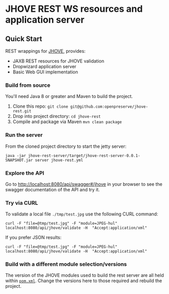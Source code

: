 JHOVE REST WS resources and application server
==============================================

Quick Start
-----------
REST wrappings for [JHOVE](https://jhove.openpreservation.org), provides:

- JAXB REST resources for JHOVE validation
- Dropwizard application server
- Basic Web GUI implementation

### Build from source
You'll need Java 8 or greater and Maven to build the project.

1. Clone this repo: `git clone git@github.com:openpreserve/jhove-rest.git`
2. Drop into project directory: `cd jhove-rest`
3. Compile and package via Maven `mvn clean package`

### Run the server
From the cloned project directory to start the jetty server:

```shell
java -jar jhove-rest-server/target/jhove-rest-server-0.0.1-SNAPSHOT.jar server jhove-rest.yml
```
### Explore the API

Go to <http://localhost:8080/api/swagger#/jhove> in your browser to see the swagger
documentation of the API and try it.

### Try via CURL

To validate a local file `./tmp/test.jpg` use the following CURL command:

```
curl -F "file=@tmp/test.jpg" -F "module=JPEG-hul" localhost:8080/api/jhove/validate -H  "Accept:application/xml"
```

If you prefer JSON results:

```
curl -F "file=@tmp/test.jpg" -F "module=JPEG-hul" localhost:8080/api/jhove/validate -H  "Accept:application/xml"
```

### Build with a different module selection/versions

The version of the JHOVE modules used to build the rest server are all held within [`pom.xml`](pom.xml). Change the versions here to those required and rebuild the project.

